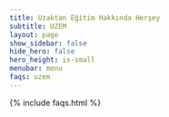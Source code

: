 ```yaml
---
title: Uzaktan Eğitim Hakkında Herşey
subtitle: UZEM
layout: page
show_sidebar: false
hide_hero: false
hero_height: is-small
menubar: menu
faqs: uzem
---
```


{% include faqs.html %}
